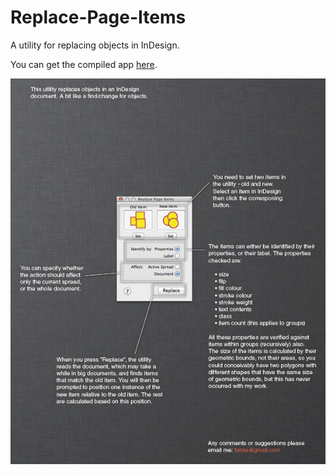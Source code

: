 Replace-Page-Items
==================

A utility for replacing objects in InDesign.

You can get the compiled app [here](https://github.com/downloads/ryecroft/Replace-Page-Items/Replace%20Page%20Items.app.zip).

![Foo](https://github.com/ryecroft/Replace-Page-Items/raw/master/replace_page_items_help.jpg)
